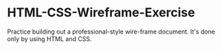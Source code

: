 # HTML-CSS-Wireframe-Exercise
Practice building out a professional-style wire-frame document. It's done only by using HTML and CSS.
